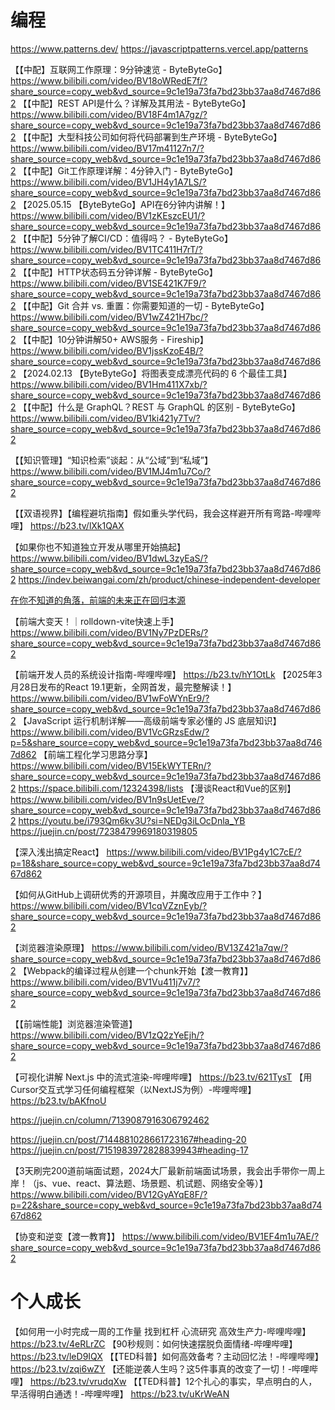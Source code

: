 


# 编程

https://www.patterns.dev/
https://javascriptpatterns.vercel.app/patterns

【【中配】互联网工作原理：9分钟速览 - ByteByteGo】 https://www.bilibili.com/video/BV18oWRedE7f/?share_source=copy_web&vd_source=9c1e19a73fa7bd23bb37aa8d7467d862
【【中配】REST API是什么？详解及其用法 - ByteByteGo】 https://www.bilibili.com/video/BV18F4m1A7gz/?share_source=copy_web&vd_source=9c1e19a73fa7bd23bb37aa8d7467d862
【【中配】大型科技公司如何将代码部署到生产环境 - ByteByteGo】 https://www.bilibili.com/video/BV17m41127n7/?share_source=copy_web&vd_source=9c1e19a73fa7bd23bb37aa8d7467d862
【【中配】Git工作原理详解：4分钟入门 - ByteByteGo】 https://www.bilibili.com/video/BV1JH4y1A7LS/?share_source=copy_web&vd_source=9c1e19a73fa7bd23bb37aa8d7467d862
【2025.05.15 【ByteByteGo】API在6分钟内讲解！】 https://www.bilibili.com/video/BV1zKEszcEU1/?share_source=copy_web&vd_source=9c1e19a73fa7bd23bb37aa8d7467d862
【【中配】5分钟了解CI/CD：值得吗？ - ByteByteGo】 https://www.bilibili.com/video/BV1TC411H7rT/?share_source=copy_web&vd_source=9c1e19a73fa7bd23bb37aa8d7467d862
【【中配】HTTP状态码五分钟详解 - ByteByteGo】 https://www.bilibili.com/video/BV1SE421K7F9/?share_source=copy_web&vd_source=9c1e19a73fa7bd23bb37aa8d7467d862
【【中配】Git 合并 vs. 重置：你需要知道的一切 - ByteByteGo】 https://www.bilibili.com/video/BV1wZ421H7bc/?share_source=copy_web&vd_source=9c1e19a73fa7bd23bb37aa8d7467d862
【【中配】10分钟讲解50+ AWS服务 - Fireship】 https://www.bilibili.com/video/BV1jssKzoE4B/?share_source=copy_web&vd_source=9c1e19a73fa7bd23bb37aa8d7467d862
【2024.02.13 【ByteByteGo】将图表变成漂亮代码的 6 个最佳工具】 https://www.bilibili.com/video/BV1Hm411X7xb/?share_source=copy_web&vd_source=9c1e19a73fa7bd23bb37aa8d7467d862
【【中配】什么是 GraphQL？REST 与 GraphQL 的区别 - ByteByteGo】 https://www.bilibili.com/video/BV1ki421y7Tv/?share_source=copy_web&vd_source=9c1e19a73fa7bd23bb37aa8d7467d862




【【知识管理】“知识检索”谈起：从“公域”到“私域”】 https://www.bilibili.com/video/BV1MJ4m1u7Co/?share_source=copy_web&vd_source=9c1e19a73fa7bd23bb37aa8d7467d862

【【双语视界】【编程避坑指南】假如重头学代码，我会这样避开所有弯路-哔哩哔哩】 https://b23.tv/lXk1QAX

【如果你也不知道独立开发从哪里开始搞起】 https://www.bilibili.com/video/BV1dwL3zyEaS/?share_source=copy_web&vd_source=9c1e19a73fa7bd23bb37aa8d7467d862
https://indev.beiwangai.com/zh/product/chinese-independent-developer

[在你不知道的角落，前端的未来正在回归本源](https://youtu.be/J_xIxliB0Jo?si=esZKLBz25S_JlH1d)

【前端大变天！｜rolldown-vite快速上手】 https://www.bilibili.com/video/BV1Ny7PzDERs/?share_source=copy_web&vd_source=9c1e19a73fa7bd23bb37aa8d7467d862

【前端开发人员的系统设计指南-哔哩哔哩】 https://b23.tv/hY1OtLk
【2025年3月28日发布的React 19.1更新，全网首发，最完整解读！】 https://www.bilibili.com/video/BV1wFoWYnEr9/?share_source=copy_web&vd_source=9c1e19a73fa7bd23bb37aa8d7467d862
【JavaScript 运行机制详解——高级前端专家必懂的 JS 底层知识】 https://www.bilibili.com/video/BV1VcGRzsEdw/?p=5&share_source=copy_web&vd_source=9c1e19a73fa7bd23bb37aa8d7467d862
【前端工程化学习思路分享】 https://www.bilibili.com/video/BV15EkWYTERn/?share_source=copy_web&vd_source=9c1e19a73fa7bd23bb37aa8d7467d862
https://space.bilibili.com/12324398/lists
【漫谈React和Vue的区别】 https://www.bilibili.com/video/BV1n9sUetEve/?share_source=copy_web&vd_source=9c1e19a73fa7bd23bb37aa8d7467d862
https://youtu.be/i793Qm6kv3U?si=NEDg3iLOcDnla_YB
https://juejin.cn/post/7238479969180319805

【深入浅出搞定React】 https://www.bilibili.com/video/BV1Pg4y1C7cE/?p=18&share_source=copy_web&vd_source=9c1e19a73fa7bd23bb37aa8d7467d862

【如何从GitHub上调研优秀的开源项目，并魔改应用于工作中？】 https://www.bilibili.com/video/BV1cqVZznEyb/?share_source=copy_web&vd_source=9c1e19a73fa7bd23bb37aa8d7467d862

【浏览器渲染原理】 https://www.bilibili.com/video/BV13Z421a7qw/?share_source=copy_web&vd_source=9c1e19a73fa7bd23bb37aa8d7467d862
【Webpack的编译过程从创建一个chunk开始【渡一教育】】 https://www.bilibili.com/video/BV1Vu411j7v7/?share_source=copy_web&vd_source=9c1e19a73fa7bd23bb37aa8d7467d862

【【前端性能】浏览器渲染管道】 https://www.bilibili.com/video/BV1zQ2zYeEjh/?share_source=copy_web&vd_source=9c1e19a73fa7bd23bb37aa8d7467d862

【可视化讲解 Next.js 中的流式渲染-哔哩哔哩】 https://b23.tv/621TysT
【用Cursor交互式学习任何编程框架（以NextJS为例）-哔哩哔哩】 https://b23.tv/bAKfnoU

https://juejin.cn/column/7139087916306792462

https://juejin.cn/post/7144881028661723167#heading-20
https://juejin.cn/post/7151983972828839943#heading-17

【3天刷完200道前端面试题，2024大厂最新前端面试场景，我会出手带你一周上岸！（js、vue、react、算法题、场景题、机试题、网络安全等）】 https://www.bilibili.com/video/BV12GyAYqE8F/?p=22&share_source=copy_web&vd_source=9c1e19a73fa7bd23bb37aa8d7467d862

【协变和逆变【渡一教育】】 https://www.bilibili.com/video/BV1EF4m1u7AE/?share_source=copy_web&vd_source=9c1e19a73fa7bd23bb37aa8d7467d862

# 个人成长
【如何用一小时完成一周的工作量 找到杠杆 心流研究 高效生产力-哔哩哔哩】 https://b23.tv/4eRLrZC
【90秒规则：如何快速摆脱负面情绪-哔哩哔哩】 https://b23.tv/leD9IQX
【【TED科普】如何高效备考？主动回忆法！-哔哩哔哩】 https://b23.tv/zqi6wZY
【还能逆袭人生吗？这5件事真的改变了一切！-哔哩哔哩】 https://b23.tv/vrudqXw
【【TED科普】12个扎心的事实，早点明白的人，早活得明白通透！-哔哩哔哩】 https://b23.tv/uKrWeAN
